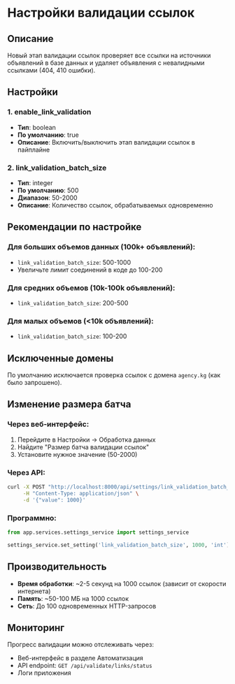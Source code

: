 # Настройки валидации ссылок

## Описание

Новый этап валидации ссылок проверяет все ссылки на источники объявлений в базе данных и удаляет объявления с невалидными ссылками (404, 410 ошибки).

## Настройки

### 1. enable_link_validation
- **Тип**: boolean
- **По умолчанию**: true
- **Описание**: Включить/выключить этап валидации ссылок в пайплайне

### 2. link_validation_batch_size
- **Тип**: integer
- **По умолчанию**: 500
- **Диапазон**: 50-2000
- **Описание**: Количество ссылок, обрабатываемых одновременно

## Рекомендации по настройке

### Для больших объемов данных (100k+ объявлений):
- `link_validation_batch_size`: 500-1000
- Увеличьте лимит соединений в коде до 100-200

### Для средних объемов (10k-100k объявлений):
- `link_validation_batch_size`: 200-500

### Для малых объемов (<10k объявлений):
- `link_validation_batch_size`: 100-200

## Исключенные домены

По умолчанию исключается проверка ссылок с домена `agency.kg` (как было запрошено).

## Изменение размера батча

### Через веб-интерфейс:
1. Перейдите в Настройки → Обработка данных
2. Найдите "Размер батча валидации ссылок"
3. Установите нужное значение (50-2000)

### Через API:
```bash
curl -X POST "http://localhost:8000/api/settings/link_validation_batch_size" \
     -H "Content-Type: application/json" \
     -d '{"value": 1000}'
```

### Программно:
```python
from app.services.settings_service import settings_service

settings_service.set_setting('link_validation_batch_size', 1000, 'int')
```

## Производительность

- **Время обработки**: ~2-5 секунд на 1000 ссылок (зависит от скорости интернета)
- **Память**: ~50-100 МБ на 1000 ссылок
- **Сеть**: До 100 одновременных HTTP-запросов

## Мониторинг

Прогресс валидации можно отслеживать через:
- Веб-интерфейс в разделе Автоматизация
- API endpoint: `GET /api/validate/links/status`
- Логи приложения 